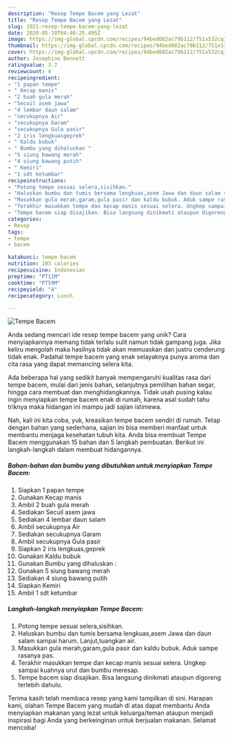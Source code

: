 ```yaml
---
description: "Resep Tempe Bacem yang Lezat"
title: "Resep Tempe Bacem yang Lezat"
slug: 1921-resep-tempe-bacem-yang-lezat
date: 2020-05-10T04:40:25.495Z
image: https://img-global.cpcdn.com/recipes/94bed082ac79b112/751x532cq70/tempe-bacem-foto-resep-utama.jpg
thumbnail: https://img-global.cpcdn.com/recipes/94bed082ac79b112/751x532cq70/tempe-bacem-foto-resep-utama.jpg
cover: https://img-global.cpcdn.com/recipes/94bed082ac79b112/751x532cq70/tempe-bacem-foto-resep-utama.jpg
author: Josephine Bennett
ratingvalue: 3.7
reviewcount: 4
recipeingredient:
- "1 papan tempe"
- " Kecap manis"
- "2 buah gula merah"
- "Secuil asem jawa"
- "4 lembar daun salam"
- "secukupnya Air"
- "secukupnya Garam"
- "secukupnya Gula pasir"
- "2 iris lengkuasgeprek"
- " Kaldu bubuk"
- " Bumbu yang dihaluskan "
- "5 siung bawang merah"
- "4 siung bawang putih"
- " Kemiri"
- "1 sdt ketumbar"
recipeinstructions:
- "Potong tempe sesuai selera,sisihkan."
- "Haluskan bumbu dan tumis bersama lengkuas,asem Jawa dan daun salam sampai harum. Lanjut,tuangkan air."
- "Masukkan gula merah,garam,gula pasir dan kaldu bubuk. Aduk sampe rasanya pas."
- "Terakhir masukkan tempe dan kecap manis sesuai selera. Ungkep sampai kuahnya urut dan bumbu meresap."
- "Tempe bacem siap disajikan. Bisa langsung dinikmati ataupun digoreng terlebih dahulu."
categories:
- Resep
tags:
- tempe
- bacem

katakunci: tempe bacem 
nutrition: 103 calories
recipecuisine: Indonesian
preptime: "PT11M"
cooktime: "PT59M"
recipeyield: "4"
recipecategory: Lunch

---
```



![Tempe Bacem](https://img-global.cpcdn.com/recipes/94bed082ac79b112/751x532cq70/tempe-bacem-foto-resep-utama.jpg)

Anda sedang mencari ide resep tempe bacem yang unik? Cara menyiapkannya memang tidak terlalu sulit namun tidak gampang juga. Jika keliru mengolah maka hasilnya tidak akan memuaskan dan justru cenderung tidak enak. Padahal tempe bacem yang enak selayaknya punya aroma dan cita rasa yang dapat memancing selera kita.

Ada beberapa hal yang sedikit banyak mempengaruhi kualitas rasa dari tempe bacem, mulai dari jenis bahan, selanjutnya pemilihan bahan segar, hingga cara membuat dan menghidangkannya. Tidak usah pusing kalau ingin menyiapkan tempe bacem enak di rumah, karena asal sudah tahu triknya maka hidangan ini mampu jadi sajian istimewa.




Nah, kali ini kita coba, yuk, kreasikan tempe bacem sendiri di rumah. Tetap dengan bahan yang sederhana, sajian ini bisa memberi manfaat untuk membantu menjaga kesehatan tubuh kita. Anda bisa membuat Tempe Bacem menggunakan 15 bahan dan 5 langkah pembuatan. Berikut ini langkah-langkah dalam membuat hidangannya.

<!--inarticleads1-->

##### Bahan-bahan dan bumbu yang dibutuhkan untuk menyiapkan Tempe Bacem:

1. Siapkan 1 papan tempe
1. Gunakan  Kecap manis
1. Ambil 2 buah gula merah
1. Sediakan Secuil asem jawa
1. Sediakan 4 lembar daun salam
1. Ambil secukupnya Air
1. Sediakan secukupnya Garam
1. Ambil secukupnya Gula pasir
1. Siapkan 2 iris lengkuas,geprek
1. Gunakan  Kaldu bubuk
1. Gunakan  Bumbu yang dihaluskan :
1. Gunakan 5 siung bawang merah
1. Sediakan 4 siung bawang putih
1. Siapkan  Kemiri
1. Ambil 1 sdt ketumbar




<!--inarticleads2-->

##### Langkah-langkah menyiapkan Tempe Bacem:

1. Potong tempe sesuai selera,sisihkan.
1. Haluskan bumbu dan tumis bersama lengkuas,asem Jawa dan daun salam sampai harum. Lanjut,tuangkan air.
1. Masukkan gula merah,garam,gula pasir dan kaldu bubuk. Aduk sampe rasanya pas.
1. Terakhir masukkan tempe dan kecap manis sesuai selera. Ungkep sampai kuahnya urut dan bumbu meresap.
1. Tempe bacem siap disajikan. Bisa langsung dinikmati ataupun digoreng terlebih dahulu.




Terima kasih telah membaca resep yang kami tampilkan di sini. Harapan kami, olahan Tempe Bacem yang mudah di atas dapat membantu Anda menyiapkan makanan yang lezat untuk keluarga/teman ataupun menjadi inspirasi bagi Anda yang berkeinginan untuk berjualan makanan. Selamat mencoba!
